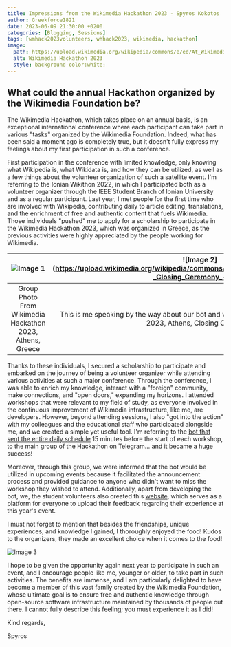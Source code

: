 ```yaml
---
title: Impressions from the Wikimedia Hackathon 2023 - Spyros Kokotos
author: Greekforce1821
date: 2023-06-09 21:30:00 +0200
categories: [Blogging, Sessions]
tags: [wmhack2023volunteers, whhack2023, wikimedia, hackathon]
image:
  path: https://upload.wikimedia.org/wikipedia/commons/e/ed/At_Wikimedia_Hackathon_Athens_%28MP%29_2023_001_%28cropped%29.jpg
  alt: Wikimedia Hackathon 2023
  style: background-color:white;
---
```


## What could the annual Hackathon organized by the Wikimedia Foundation be? 

The Wikimedia Hackathon, which takes place on an annual basis, is an exceptional international conference where each participant can take part in various "tasks" organized by the Wikimedia Foundation. Indeed, what has been said a moment ago is completely true, but it doesn't fully express my feelings about my first participation in such a conference.

First participation in the conference with limited knowledge, only knowing what Wikipedia is, what Wikidata is, and how they can be utilized, as well as a few things about the volunteer organization of such a satellite event. I'm referring to the Ionian Wikithon 2022, in which I participated both as a volunteer organizer through the IEEE Student Branch of Ionian University and as a regular participant. Last year, I met people for the first time who are involved with Wikipedia, contributing daily to article editing, translations, and the enrichment of free and authentic content that fuels Wikimedia. Those individuals "pushed" me to apply for a scholarship to participate in the Wikimedia Hackathon 2023, which was organized in Greece, as the previous activities were highly appreciated by the people working for Wikimedia.

| ![Image 1](https://upload.wikimedia.org/wikipedia/commons/d/de/Wmhack-2023-orgteam-flat-vertical-01.jpg)   | ![Image 2](https://upload.wikimedia.org/wikipedia/commons/c/c3/Wikimedia_Hackathon_2023_-_Closing_Ceremony_-_3.jpg        |
|:----------------------------------------------------------------------------------------------------------:|:-------------------------------------------------------------------------------------------------------------------------:|
|                           Group Photo From Wikimedia Hackathon 2023, Athens, Greece                        | This is me speaking by the way about our bot and website! From Wikimedia Hackathon 2023, Athens, Closing Ceremony|                     

Thanks to these individuals, I secured a scholarship to participate and embarked on the journey of being a volunteer organizer while attending various activities at such a major conference. Through the conference, I was able to enrich my knowledge, interact with a "foreign" community, make connections, and "open doors," expanding my horizons. I attended workshops that were relevant to my field of study, as everyone involved in the continuous improvement of Wikimedia infrastructure, like me, are developers. However, beyond attending sessions, I also "got into the action" with my colleagues and the educational staff who participated alongside me, and we created a simple yet useful tool. I'm referring to the [bot that sent the entire daily schedule](https://github.com/wmhack2023/wmhack2023.github.io/tree/main/_telegram) 15 minutes before the start of each workshop, to the main group of the Hackathon on Telegram... and it became a huge success!

Moreover, through this group, we were informed that the bot would be utilized in upcoming events because it facilitated the announcement process and provided guidance to anyone who didn't want to miss the workshop they wished to attend. Additionally, apart from developing the bot, we, the student volunteers also created this [website](https://github.com/wmhack2023/wmhack2023.github.io), which serves as a platform for everyone to upload their feedback regarding their experience at this year's event.

I must not forget to mention that besides the friendships, unique experiences, and knowledge I gained, I thoroughly enjoyed the food! Kudos to the organizers, they made an excellent choice when it comes to the food!

![Image 3](https://upload.wikimedia.org/wikipedia/commons/0/03/Snacks_offered_during_Wikimedia_Hackathon_2023.jpg)

I hope to be given the opportunity again next year to participate in such an event, and I encourage people like me, younger or older, to take part in such activities. The benefits are immense, and I am particularly delighted to have become a member of this vast family created by the Wikimedia Foundation, whose ultimate goal is to ensure free and authentic knowledge through open-source software infrastructure maintained by thousands of people out there. I cannot fully describe this feeling; you must experience it as I did!

Kind regards,

Spyros
